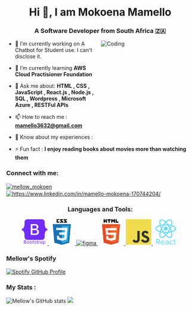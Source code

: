 <h1 align="center">Hi 👋, I am Mokoena Mamello</h1>
<h3 align="center">A Software Developer from South Africa 🇿🇦</h3>

<img align="right" alt="Coding" width="250" height="210" src="https://miro.medium.com/v2/resize:fit:679/1*vBi4Ycgdn5t3lu2SvQXuog.gif">

- 🔭 I’m currently working on A Chatbot for Student use. I can't disclose it.

- 🌱 I’m currently learning **AWS Cloud Practisioner Foundation**

- 💬 Ask me about: **HTML , CSS , JavaScript , React.js , Node.js , SQL , Wordpress , Microsoft Azure , RESTFul APIs**

- 📫 How to reach me : **mamello3632@gmail.com**

- 📄 Know about my experiences : 

- ⚡ Fun fact : **I enjoy reading books about movies more than watching them**

<h3 align="left">Connect with me:</h3>
<p align="left">
<a href="https://twitter.com/mellow_mokoen" target="blank"><img align="center" src="https://raw.githubusercontent.com/rahuldkjain/github-profile-readme-generator/master/src/images/icons/Social/twitter.svg" alt="mellow_mokoen" height="40" width="50" /></a>
<a href="https://linkedin.com/in/mamello-mokoena-170744204/" target="blank"><img align="center" src="https://raw.githubusercontent.com/rahuldkjain/github-profile-readme-generator/master/src/images/icons/Social/linked-in-alt.svg" alt="https://www.linkedin.com/in/mamello-mokoena-170744204/" height="40" width="50" /></a>
</p>

<h3 align="center">Languages and Tools:</h3>
<p align="center"> <a href="https://getbootstrap.com" target="_blank" rel="noreferrer"> <img src="https://raw.githubusercontent.com/devicons/devicon/master/icons/bootstrap/bootstrap-plain-wordmark.svg" alt="bootstrap" width="70" height="70"/> </a>   <a href="https://www.w3schools.com/css/" target="_blank" rel="noreferrer"> <img src="https://raw.githubusercontent.com/devicons/devicon/master/icons/css3/css3-original-wordmark.svg" alt="css3" width="70" height="70"/> </a>   <a href="https://www.figma.com/" target="_blank" rel="noreferrer"> <img src="https://www.vectorlogo.zone/logos/figma/figma-icon.svg" alt="figma" width="70" height="70"/> </a>   <a href="https://www.w3.org/html/" target="_blank" rel="noreferrer"> <img src="https://raw.githubusercontent.com/devicons/devicon/master/icons/html5/html5-original-wordmark.svg" alt="html5" width="70" height="70"/> </a>   <a href="https://developer.mozilla.org/en-US/docs/Web/JavaScript" target="_blank" rel="noreferrer"> <img src="https://raw.githubusercontent.com/devicons/devicon/master/icons/javascript/javascript-original.svg" alt="javascript" width="70" height="70"/> </a>   <a href="https://reactjs.org/" target="_blank" rel="noreferrer"> <img src="https://raw.githubusercontent.com/devicons/devicon/master/icons/react/react-original-wordmark.svg" alt="react" width="70" height="70"/> </a> </p>

<h3 align="left"> Mellow's Spotify </h3>

[![Spotify GitHub Profile](https://spotify-github-profile.kittinanx.com/api/view.svg?uid=31mb4ucn2awawmdcrv5rkzvlwvfa&cover_image=true&theme=default&show_offline=true&background_color=121212&interchange=true)](https://spotify-github-profile.kittinanx.com/api/view.svg?uid=31mb4ucn2awawmdcrv5rkzvlwvfa&redirect=true)

 
<h3 align="left" color="rgb(10, 12, 16)">My Stats :</h3>

![Mellow's GitHub stats](https://github-readme-stats.vercel.app/api?username=mellowmokoen&theme=gruvbox_light&show_icons=true)   <img src="https://github-readme-stats.vercel.app/api/top-langs/?username=mellowmokoen&theme=dark"/>

